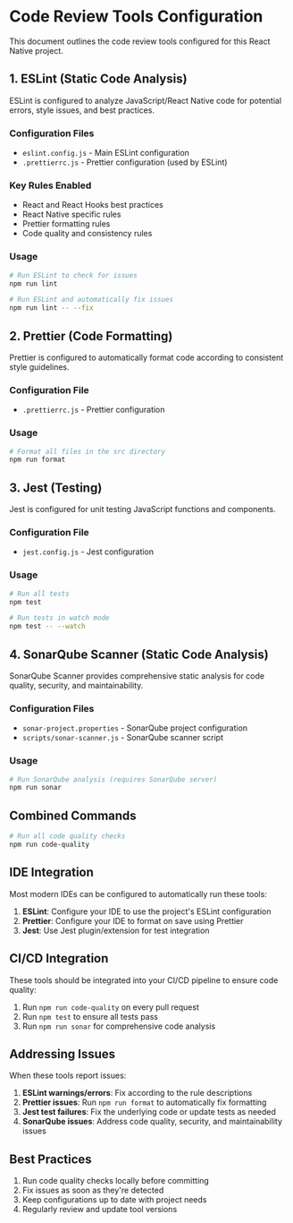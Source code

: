 # Code Review Tools Configuration

This document outlines the code review tools configured for this React Native project.

## 1. ESLint (Static Code Analysis)

ESLint is configured to analyze JavaScript/React Native code for potential errors, style issues, and best practices.

### Configuration Files
- `eslint.config.js` - Main ESLint configuration
- `.prettierrc.js` - Prettier configuration (used by ESLint)

### Key Rules Enabled
- React and React Hooks best practices
- React Native specific rules
- Prettier formatting rules
- Code quality and consistency rules

### Usage
```bash
# Run ESLint to check for issues
npm run lint

# Run ESLint and automatically fix issues
npm run lint -- --fix
```

## 2. Prettier (Code Formatting)

Prettier is configured to automatically format code according to consistent style guidelines.

### Configuration File
- `.prettierrc.js` - Prettier configuration

### Usage
```bash
# Format all files in the src directory
npm run format
```

## 3. Jest (Testing)

Jest is configured for unit testing JavaScript functions and components.

### Configuration File
- `jest.config.js` - Jest configuration

### Usage
```bash
# Run all tests
npm test

# Run tests in watch mode
npm test -- --watch
```

## 4. SonarQube Scanner (Static Code Analysis)

SonarQube Scanner provides comprehensive static analysis for code quality, security, and maintainability.

### Configuration Files
- `sonar-project.properties` - SonarQube project configuration
- `scripts/sonar-scanner.js` - SonarQube scanner script

### Usage
```bash
# Run SonarQube analysis (requires SonarQube server)
npm run sonar
```

## Combined Commands

```bash
# Run all code quality checks
npm run code-quality
```

## IDE Integration

Most modern IDEs can be configured to automatically run these tools:

1. **ESLint**: Configure your IDE to use the project's ESLint configuration
2. **Prettier**: Configure your IDE to format on save using Prettier
3. **Jest**: Use Jest plugin/extension for test integration

## CI/CD Integration

These tools should be integrated into your CI/CD pipeline to ensure code quality:

1. Run `npm run code-quality` on every pull request
2. Run `npm test` to ensure all tests pass
3. Run `npm run sonar` for comprehensive code analysis

## Addressing Issues

When these tools report issues:

1. **ESLint warnings/errors**: Fix according to the rule descriptions
2. **Prettier issues**: Run `npm run format` to automatically fix formatting
3. **Jest test failures**: Fix the underlying code or update tests as needed
4. **SonarQube issues**: Address code quality, security, and maintainability issues

## Best Practices

1. Run code quality checks locally before committing
2. Fix issues as soon as they're detected
3. Keep configurations up to date with project needs
4. Regularly review and update tool versions